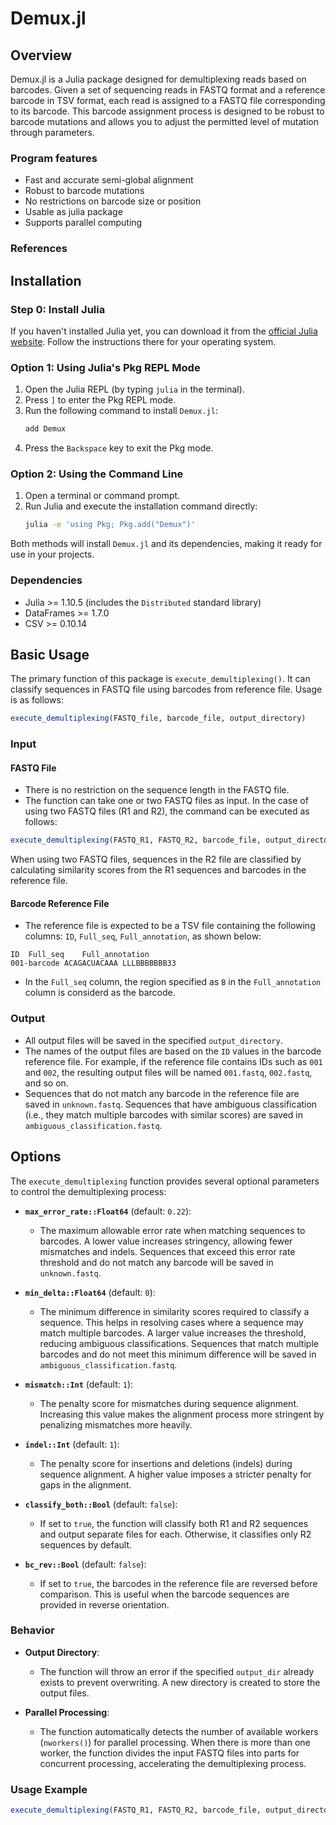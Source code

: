 # Demux.jl

## Overview
Demux.jl is a Julia package designed for demultiplexing reads based on barcodes. Given a set of sequencing reads in FASTQ format and a reference barcode in TSV format, each read is assigned to a FASTQ file corresponding to its barcode. This barcode assignment process is designed to be robust to barcode mutations and allows you to adjust the permitted level of mutation through parameters.

### Program features
* Fast and accurate semi-global alignment
* Robust to barcode mutations
* No restrictions on barcode size or position
* Usable as julia package
* Supports parallel computing

### References

## Installation

### Step 0: Install Julia
If you haven't installed Julia yet, you can download it from the [official Julia website](https://julialang.org/downloads/). Follow the instructions there for your operating system.

### Option 1: Using Julia's Pkg REPL Mode
1. Open the Julia REPL (by typing `julia` in the terminal).
2. Press `]` to enter the Pkg REPL mode.
3. Run the following command to install `Demux.jl`:
    ```julia
    add Demux
    ```
4. Press the `Backspace` key to exit the Pkg mode.

### Option 2: Using the Command Line
1. Open a terminal or command prompt.
2. Run Julia and execute the installation command directly:
    ```bash
    julia -e 'using Pkg; Pkg.add("Demux")'
    ```

Both methods will install `Demux.jl` and its dependencies, making it ready for use in your projects.

### Dependencies
* Julia >= 1.10.5 (includes the `Distributed` standard library)
* DataFrames >= 1.7.0
* CSV >= 0.10.14

## Basic Usage

The primary function of this package is `execute_demultiplexing()`. It can classify sequences in FASTQ file using barcodes from reference file. Usage is as follows:
```Julia
execute_demultiplexing(FASTQ_file, barcode_file, output_directory)
```

### Input

#### FASTQ File
* There is no restriction on the sequence length in the FASTQ file.
* The function can take one or two FASTQ files as input. In the case of using two FASTQ files (R1 and R2), the command can be executed as follows:
```julia
execute_demultiplexing(FASTQ_R1, FASTQ_R2, barcode_file, output_directory)
```
When using two FASTQ files, sequences in the R2 file are classified by calculating similarity scores from the R1 sequences and barcodes in the reference file.

#### Barcode Reference File
* The reference file is expected to be a TSV file containing the following columns: `ID`, `Full_seq`, `Full_annotation`, as shown below:
```
ID  Full_seq	Full_annotation
001-barcode ACAGACUACAAA LLLBBBBBBB33
```
* In the `Full_seq` column, the region specified as `B` in the `Full_annotation` column is considerd as the barcode.

### Output

* All output files will be saved in the specified `output_directory`.
* The names of the output files are based on the `ID` values in the barcode reference file. For example, if the reference file contains IDs such as `001` and `002`, the resulting output files will be named `001.fastq`, `002.fastq`, and so on.
* Sequences that do not match any barcode in the reference file are saved in `unknown.fastq`. Sequences that have ambiguous classification (i.e., they match multiple barcodes with similar scores) are saved in `ambiguous_classification.fastq`.

## Options

The `execute_demultiplexing` function provides several optional parameters to control the demultiplexing process:

- **`max_error_rate::Float64`** (default: `0.22`): 
  - The maximum allowable error rate when matching sequences to barcodes. A lower value increases stringency, allowing fewer mismatches and indels. Sequences that exceed this error rate threshold and do not match any barcode will be saved in `unknown.fastq`.
  
- **`min_delta::Float64`** (default: `0`): 
  - The minimum difference in similarity scores required to classify a sequence. This helps in resolving cases where a sequence may match multiple barcodes. A larger value increases the threshold, reducing ambiguous classifications. Sequences that match multiple barcodes and do not meet this minimum difference will be saved in `ambiguous_classification.fastq`.
  
- **`mismatch::Int`** (default: `1`): 
  - The penalty score for mismatches during sequence alignment. Increasing this value makes the alignment process more stringent by penalizing mismatches more heavily.
  
- **`indel::Int`** (default: `1`): 
  - The penalty score for insertions and deletions (indels) during sequence alignment. A higher value imposes a stricter penalty for gaps in the alignment.

- **`classify_both::Bool`** (default: `false`): 
  - If set to `true`, the function will classify both R1 and R2 sequences and output separate files for each. Otherwise, it classifies only R2 sequences by default.

- **`bc_rev::Bool`** (default: `false`): 
  - If set to `true`, the barcodes in the reference file are reversed before comparison. This is useful when the barcode sequences are provided in reverse orientation.

### Behavior
- **Output Directory**: 
  - The function will throw an error if the specified `output_dir` already exists to prevent overwriting. A new directory is created to store the output files.

- **Parallel Processing**: 
  - The function automatically detects the number of available workers (`nworkers()`) for parallel processing. When there is more than one worker, the function divides the input FASTQ files into parts for concurrent processing, accelerating the demultiplexing process.

### Usage Example
```julia
execute_demultiplexing(FASTQ_R1, FASTQ_R2, barcode_file, output_directory, max_error_rate=0.2, min_delta=0.1, mismatch=1, indel=2, classify_both=true, bc_rev=true)
```
